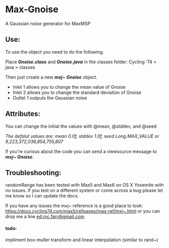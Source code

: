 # Max-Gnoise
A Gaussian noise generator for MaxMSP
<h2>Use: </h2>

To use the object you need to do the following.

Place <i><b>Gnoise.class</b></i> and <i><b>Gnoise.java</b></i> in the classes folder:
Cycling '74 > java > classes

Then just create a new <i><b>mxj~ Gnoise</b></i> object. 
<ul>
<li>Inlet 1 allows you to change the mean value of Gnoise</li>
<li>Inlet 2 allows you to change the standard deviation of Gnoise</li>

<li>Outlet 1 outputs the Gaussian noise</li>
</ul>
<h2>Attributes: </h2>

You can change the initial the values with @mean, @stddev, and @seed

<i>The defalut values are: mean 0.0f, stddev 1.0f, seed Long.MAX_VALUE or 9,223,372,036,854,755,807</i>

If you're curious about the code you can send a viewsource message to <i><b>mxj~ Gnoise</b></i>.

<h2>Troubleshooting: </h2>

randomRange has been tested with Max5 and Max6 on OS X Yosemite with no issues.  If you test on a different system or come across a bug please let me know so I can update the docs. 

If you have any issues the mxj~ reference is a good place to look: https://docs.cycling74.com/max5/refpages/max-ref/mxj~.html or you can drop me a line ed.mc.farr@gmail.com

<h4>todo: </h4>
impliment box-muller transform and linear interpolation (similar to rand~)
